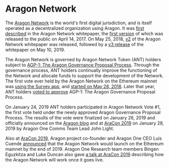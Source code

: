 # Aragon Network

The [Aragon Network](https://aragon.org/network) is the world's first digital jurisdiction, and is itself operated as a decentralized organization using Aragon. It was [first described](https://blog.aragon.org/introducing-the-aragon-network-20b998e2caba/) in the Aragon Network whitepaper, the [first version](https://github.com/aragon/whitepaper/tree/v1) of which was released to the public on April 14, 2017. On May 25, 2018, [v2](https://github.com/aragon/whitepaper/blob/c00053e45e9f131131f9e2ae34167f6068ed32c8/README.md) of the Aragon Network whitepaper was released, followed by a [v3 release](https://github.com/aragon/whitepaper/blob/1b8d87ab7e41a368d74a39320ec63a26535ecb03/README.md) of the whitepaper on May 10, 2019.

The Aragon Network is governed by Aragon Network Token (ANT) holders subject to [AGP-1: The Aragon Governance Proposal Process](governance/index.md). Through the governance process, ANT holders continually improve the functioning of the Network and allocate funds to support the development of the Network. The first vote ever held by the Aragon Network on the Ethereum mainnet was [using the Survey app](https://blog.aragon.org/aragon-launches-survey-app-on-mainnet-ed5eefeb66f5/), and [started on May 28, 2018](https://etherscan.io/tx/0xf9e35a907d1bcea399e2c3a95075a39262d95a2b1fa2d7d12c68c7ad1e07c8bf). Later that year, ANT holders [voted to approve](https://blog.aragon.org/final-results-from-the-agp-1-vote/) AGP-1: The Aragon Governance Proposal Process.

On January 24, 2019 ANT holders participated in Aragon Network Vote #1, the first vote held under the newly approved Aragon Governance Proposal Process. The results of the vote were finalized on January 26, 2019 and officially announced on the [Aragon blog](https://blog.aragon.org/final-results-from-aragon-network-vote-1/) and at [AraCon 2019](https://youtu.be/ELIWP0qr_jU?t=918) on January 28, 2019 by Aragon One Comms Team Lead John Light.

Also at [AraCon 2019](https://aracon.one), Aragon project co-founder and Aragon One CEO Luis Cuende [announced](https://youtu.be/oND8XJ-bvB8?t=389) that the Aragon Network would launch on the Ethereum mainnet by the end of 2019. Aragon One Research team members Bingen Eguzkitza and Luke Duncan also gave [a talk at AraCon 2019](https://www.youtube.com/watch?v=t7MpgpiAyAs&list=PLdbM67oXoBoaAhNLWHj_lJNkoXH_Jqkk2&index=3) describing how the Aragon Network will work once it goes live. 
